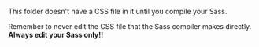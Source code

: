 This folder doesn't have a CSS file in it until you compile your Sass. 

Remember to never edit the CSS file that the Sass compiler makes directly. **Always edit your Sass only!!**